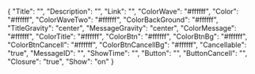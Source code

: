 {
    "Title": "",
    "Description": "",
    "Link": "",
    "ColorWave": "#ffffff",
    "Color": "#ffffff",
    "ColorWaveTwo": "#ffffff",
    "ColorBackGround": "#ffffff",
    "TitleGravity": "center",
    "MessageGravity": "center",
    "ColorMessage": "#ffffff",
    "ColorTitle": "#ffffff",
    "ColorBtn": "#ffffff",
    "ColorBtnBg": "#ffffff",
    "ColorBtnCancell": "#ffffff",
    "ColorBtnCancellBg": "#ffffff",
    "Cancellable": "true",
    "MessageID": "",
    "ShowTime": "",
    "Button": "",
    "ButtonCancell": "",
    "Closure": "true",
    "Show": "on"
}